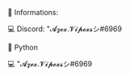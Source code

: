 :page_with_curl: Informations:

:computer: Discord: "𝓐𝔃𝓮𝔁.𝓥𝓲𝓹𝓮𝔁𝓼シ#6969

:crown: Python


:computer: "𝓐𝔃𝓮𝔁.𝓥𝓲𝓹𝓮𝔁𝓼シ#6969
